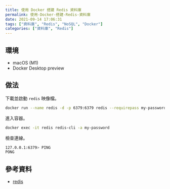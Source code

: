 ```yaml
---
title: 使用 Docker 搭建 Redis 資料庫
permalink: 使用-Docker-搭建-Redis-資料庫
date: 2021-09-14 17:06:31
tags: ["資料庫", "Redis", "NoSQL", "Docker"]
categories: ["資料庫", "Redis"]
---
```


## 環境

- macOS (M1)
- Docker Desktop preview

## 做法

下載並啟動 `redis` 映像檔。

```BASH
docker run --name redis -d -p 6379:6379 redis --requirepass my-password
```

進入容器。

```BASH
docker exec -it redis redis-cli -a my-password
```

檢查連線。

```BASH
127.0.0.1:6379> PING
PONG
```

## 參考資料

- [redis](https://hub.docker.com/_/redis)
